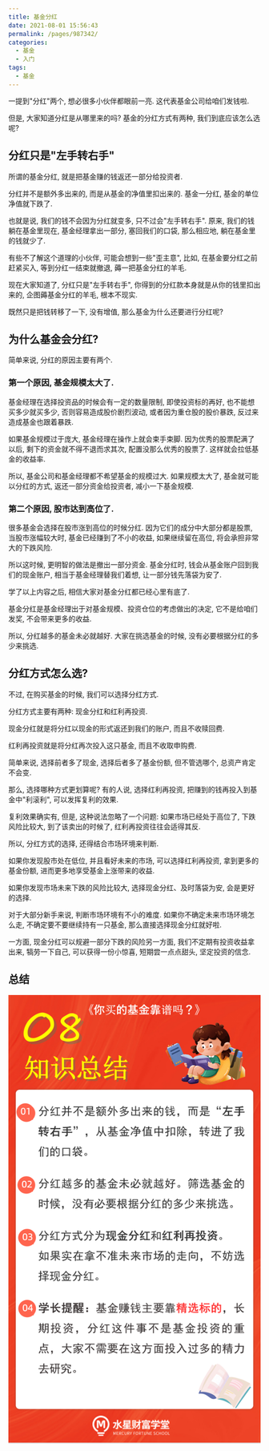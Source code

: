 ```yaml
---
title: 基金分红
date: 2021-08-01 15:56:43
permalink: /pages/987342/
categories:
  - 基金
  - 入门
tags:
  - 基金
---
```


一提到"分红"两个, 想必很多小伙伴都眼前一亮. 这代表基金公司给咱们发钱啦.

但是, 大家知道分红是从哪里来的吗? 基金的分红方式有两种, 我们到底应该怎么选呢?

## 分红只是"左手转右手"

所谓的基金分红, 就是把基金赚的钱返还一部分给投资者.

分红并不是额外多出来的, 而是从基金的净值里扣出来的. 基金一分红, 基金的单位净值就下跌了.

也就是说, 我们的钱不会因为分红就变多, 只不过会"左手转右手". 原来, 我们的钱躺在基金里现在, 基金经理拿出一部分, 塞回我们的口袋, 那么相应地, 躺在基金里的钱就少了.

有些不了解这个道理的小伙伴, 可能会想到一些"歪主意", 比如, 在基金要分红之前赶紧买入, 等到分红一结束就撤退, 薅一把基金分红的羊毛.

现在大家知道了, 分红只是"左手转右手", 你得到的分红款本身就是从你的钱里扣出来的, 企图薅基金分红的羊毛, 根本不现实.

既然只是把钱转移了一下, 没有增值, 那么基金为什么还要进行分红呢?

## 为什么基金会分红?

简单来说, 分红的原因主要有两个.

### 第一个原因, 基金规模太大了.

基金经理在选择投资品的时候会有一定的数量限制, 即使投资标的再好, 也不能想买多少就买多少, 否则容易造成股价剧烈波动, 或者因为重仓股的股价暴跌, 反过来造成基金也跟着暴跌.

如果基金规模过于庞大, 基金经理在操作上就会束手束脚. 因为优秀的股票配满了以后, 剩下的资金就不得不退而求其次, 配置没那么优秀的股票了. 这样就会拉低基金的收益率.

所以, 基金公司和基金经理都不希望基金的规模过大. 如果规模太大了, 基金就可能以分红的方式, 返还一部分资金给投资者, 减小一下基金规模.

### 第二个原因, 股市达到高位了.

很多基金会选择在股市涨到高位的时候分红. 因为它们的成分中大部分都是股票, 当股市涨幅较大时, 基金已经赚到了不小的收益, 如果继续留在高位, 将会承担非常大的下跌风险.

所以这时候, 更明智的做法是撤出一部分资金. 基金分红时, 钱会从基金账户回到我们的现金账户, 相当于基金经理替我们着想, 让一部分钱先落袋为安了.

学了以上内容之后, 相信大家对基金分红都已经心里有底了.

基金分红是基金经理出于对基金规模、投资仓位的考虑做出的决定, 它不是给咱们发奖, 不会带来更多的收益.

所以, 分红越多的基金未必就越好. 大家在挑选基金的时候, 没有必要根据分红的多少来挑选.

## 分红方式怎么选?

不过, 在购买基金的时候, 我们可以选择分红方式.

分红方式主要有两种: 现金分红和红利再投资.

现金分红就是将分红以现金的形式返还到我们的账户, 而且不收赎回费.

红利再投资就是将分红再次投入这只基金, 而且不收取申购费.

简单来说, 选择前者多了现金, 选择后者多了基金份额, 但不管选哪个, 总资产肯定不会变.

那么, 选择哪种方式更划算呢? 有的人说, 选择红利再投资, 把赚到的钱再投入到基金中"利滚利", 可以发挥复利的效果.

复利效果确实有, 但是, 这种说法忽略了一个问题: 如果市场已经处于高位了, 下跌风险比较大, 到了该卖出的时候了, 红利再投资往往会适得其反.

所以, 分红方式的选择, 还得结合市场环境来判断.

如果你发现股市处在低位, 并且看好未来的市场, 可以选择红利再投资, 拿到更多的基金份额, 进而更多地享受基金上涨带来的收益.

如果你发现市场未来下跌的风险比较大, 选择现金分红、及时落袋为安, 会是更好的选择.

对于大部分新手来说, 判断市场环境有不小的难度. 如果你不确定未来市场环境怎么走, 不确定要不要继续持有一只基金, 那么直接选择现金分红就好啦.

一方面, 现金分红可以规避一部分下跌的风险另一方面, 我们不定期有投资收益拿出来, 犒劳一下自己, 可以获得一份小惊喜, 短期尝一点点甜头, 坚定投资的信念.

## 总结

![](../../.vuepress/public/img/fund/018.png)
